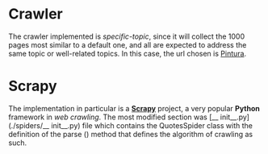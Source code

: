 # Crawler


The crawler implemented is *specific-topic*, since it will collect the 1000 pages most similar to a default one, and all are expected to address the same topic or well-related topics. In this case, the url chosen is [Pintura](https://es.wikipedia.org/wiki/Pintura).

# Scrapy

The implementation in particular is a [**Scrapy**](https://scrapy.org/) project, a very popular **Python** framework in *web crawling*.
The most modified section was [__ init__.py](./spiders/__ init__.py) file which contains the QuotesSpider class with the definition of the parse () method that defines the algorithm of crawling as such.



